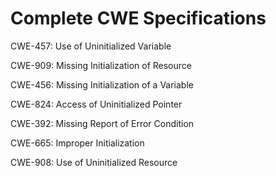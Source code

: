 

# Complete CWE Specifications

CWE-457: Use of Uninitialized Variable

CWE-909: Missing Initialization of Resource

CWE-456: Missing Initialization of a Variable

CWE-824: Access of Uninitialized Pointer

CWE-392: Missing Report of Error Condition

CWE-665: Improper Initialization

CWE-908: Use of Uninitialized Resource